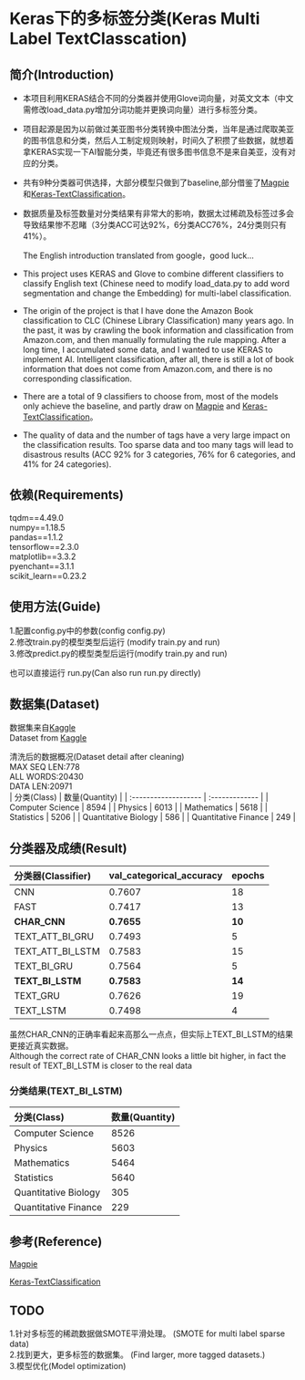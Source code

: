 # Keras下的多标签分类(Keras Multi Label TextClasscation)

## 简介(Introduction)

* 本项目利用KERAS结合不同的分类器并使用Glove词向量，对英文文本（中文需修改load_data.py增加分词功能并更换词向量）进行多标签分类。  
* 项目起源是因为以前做过美亚图书分类转换中图法分类，当年是通过爬取美亚的图书信息和分类，然后人工制定规则映射，时间久了积攒了些数据，就想着拿KERAS实现一下AI智能分类，毕竟还有很多图书信息不是来自美亚，没有对应的分类。  
* 共有9种分类器可供选择，大部分模型只做到了baseline,部分借鉴了[Magpie](https://github.com/inspirehep/magpie)和[Keras-TextClassification](https://github.com/yongzhuo/Keras-TextClassification)。  
* 数据质量及标签数量对分类结果有非常大的影响，数据太过稀疏及标签过多会导致结果惨不忍睹（3分类ACC可达92%，6分类ACC76%，24分类则只有41%）。

  The English introduction translated from google，good luck...
* This project uses KERAS and Glove to combine different classifiers to classify English text (Chinese need to modify load_data.py to add word segmentation and change the Embedding) for multi-label classification.
* The origin of the project is that I have done the Amazon Book classification to CLC (Chinese Library Classification) many years ago. In the past, it was by crawling the book information and classification from  Amazon.com, and then manually formulating the rule mapping. After a long time, I accumulated some data, and I wanted to use KERAS to implement AI. Intelligent classification, after all, there is still a lot of book information that does not come from Amazon.com, and there is no corresponding classification.
* There are a total of 9 classifiers to choose from, most of the models only achieve the baseline, and partly draw on [Magpie](https://github.com/inspirehep/magpie) and [Keras-TextClassification](https://github.com/yongzhuo/Keras-TextClassification)。
* The quality of data and the number of tags have a very large impact on the classification results. Too sparse data and too many tags will lead to disastrous results (ACC 92% for 3 categories, 76% for 6 categories, and 41% for 24 categories).

## 依赖(Requirements)  

tqdm==4.49.0  
numpy==1.18.5  
pandas==1.1.2  
tensorflow==2.3.0  
matplotlib==3.3.2  
pyenchant==3.1.1  
scikit_learn==0.23.2  

## 使用方法(Guide)

1.配置config.py中的参数(config config.py)  
2.修改train.py的模型类型后运行 (modify train.py and run)  
3.修改predict.py的模型类型后运行(modify train.py and run)

也可以直接运行 run.py(Can also run run.py directly)

## 数据集(Dataset)  

数据集来自[Kaggle](https://www.kaggle.com/vetrirah/janatahack-independence-day-2020-ml-hackathon)  
Dataset from [Kaggle](https://www.kaggle.com/vetrirah/janatahack-independence-day-2020-ml-hackathon)  

清洗后的数据概况(Dataset detail after cleaning)  
MAX SEQ LEN:778  
ALL WORDS:20430  
DATA LEN:20971  
| 分类(Class)          | 数量(Quantity) |
| :------------------- | :------------- |
| Computer Science     | 8594           |
| Physics              | 6013           |
| Mathematics          | 5618           |
| Statistics           | 5206           |
| Quantitative Biology | 586            |
| Quantitative Finance | 249            |

## 分类器及成绩(Result)

| 分类器(Classifier) | val_categorical_accuracy | epochs |
| :----------------- | :----------------------- | :----- |
| CNN                | 0.7607                   | 18     |
| FAST               | 0.7417                   | 13     |
| **CHAR_CNN**       | **0.7655**               | **10** |
| TEXT_ATT_BI_GRU    | 0.7493                   | 5      |
| TEXT_ATT_BI_LSTM   | 0.7583                   | 15     |
| TEXT_BI_GRU        | 0.7564                   | 5      |
| **TEXT_BI_LSTM**   | **0.7583**               | **14** |
| TEXT_GRU           | 0.7626                   | 19     |
| TEXT_LSTM          | 0.7498                   | 4      |

虽然CHAR_CNN的正确率看起来高那么一点点，但实际上TEXT_BI_LSTM的结果更接近真实数据。  
Although the correct rate of CHAR_CNN looks a little bit higher, in fact the result of TEXT_BI_LSTM is closer to the real data

### 分类结果(TEXT_BI_LSTM)

| 分类(Class)          | 数量(Quantity) |
| :------------------- | :------------- |
| Computer Science     | 8526           |
| Physics              | 5603           |
| Mathematics          | 5464           |
| Statistics           | 5640           |
| Quantitative Biology | 305            |
| Quantitative Finance | 229            |

## 参考(Reference)

[Magpie](https://github.com/inspirehep/magpie)

[Keras-TextClassification](https://github.com/yongzhuo/Keras-TextClassification)

## TODO

1.针对多标签的稀疏数据做SMOTE平滑处理。 (SMOTE for multi label sparse data)  
2.找到更大，更多标签的数据集。 (Find larger, more tagged datasets.)  
3.模型优化(Model optimization)  
